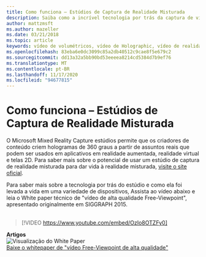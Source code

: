 ```yaml
---
title: Como funciona – Estúdios de Captura de Realidade Misturada
description: Saiba como a incrível tecnologia por trás da captura de vídeo Holographic de 360 graus da Microsoft funciona.
author: mattzmsft
ms.author: mazeller
ms.date: 03/21/2018
ms.topic: article
keywords: vídeo de volumétricos, vídeo de Holographic, vídeo de realidade misturada, holograma, headset de realidade misturada, headset de realidade mista do Windows, headset de realidade virtual
ms.openlocfilehash: 83eba6e0dc3099c85a2db40512c9cae8f5e679c2
ms.sourcegitcommit: dd13a32a5bb90bd53eeeea8214cd5384d7b9ef76
ms.translationtype: MT
ms.contentlocale: pt-BR
ms.lasthandoff: 11/17/2020
ms.locfileid: "94677815"
---
```

# <a name="how-it-works---mixed-reality-capture-studios"></a>Como funciona – Estúdios de Captura de Realidade Misturada

O Microsoft Mixed Reality Capture estúdios permite que os criadores de conteúdo criem hologramas de 360 graus a partir de assuntos reais que podem ser usados em aplicativos em realidade aumentada, realidade virtual e telas 2D. Para saber mais sobre o potencial de usar um estúdio de captura de realidade misturada para dar vida à realidade misturada, [visite o site oficial](https://www.microsoft.com//mixed-reality/capture-studios).

Para saber mais sobre a tecnologia por trás do estúdio e como ela foi levada a vida em uma variedade de dispositivos, Assista ao vídeo abaixo e leia o White paper técnico de "vídeo de alta qualidade Free-Viewpoint", apresentado originalmente em SIGGRAPH 2015.
<br>
<br>
>[!VIDEO https://www.youtube.com/embed/OzIo8OTZFy0]


**Artigos**<br>
![Visualização do White Paper](images/siggraph-whitepaper-thumb-200px.png)<br>
[Baixe o whitepaper de "vídeo Free-Viewpoint de alta qualidade"](images/high-quality-streamable-free-viewpoint-video.pdf)
